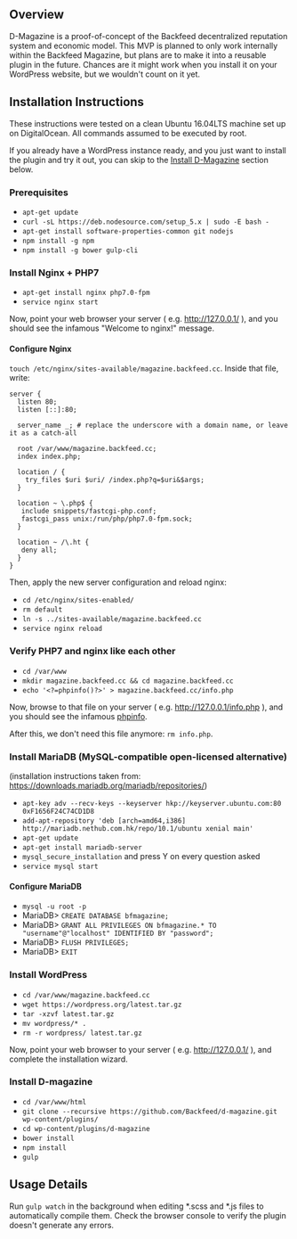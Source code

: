 ## Overview
D-Magazine is a proof-of-concept of the Backfeed decentralized reputation system and economic model.
This MVP is planned to only work internally within the Backfeed Magazine, but plans are to make it into a reusable plugin in the future.
Chances are it might work when you install it on your WordPress website, but we wouldn't count on it yet.

## Installation Instructions
These instructions were tested on a clean Ubuntu 16.04LTS machine set up on DigitalOcean.
All commands assumed to be executed by root.

If you already have a WordPress instance ready, and you just want to install the plugin and try it out, you can skip to the [Install D-Magazine](#install-d-magazine) section below.

### Prerequisites

* `apt-get update`
* `curl -sL https://deb.nodesource.com/setup_5.x | sudo -E bash -`
* `apt-get install software-properties-common git nodejs`
* `npm install -g npm`
* `npm install -g bower gulp-cli`

### Install Nginx + PHP7
* `apt-get install nginx php7.0-fpm`
* `service nginx start`

Now, point your web browser your server ( e.g. http://127.0.0.1/ ), and you should see the infamous "Welcome to nginx!" message.

#### Configure Nginx
`touch /etc/nginx/sites-available/magazine.backfeed.cc`.
Inside that file, write:

```
server {
  listen 80;
  listen [::]:80;

  server_name _; # replace the underscore with a domain name, or leave it as a catch-all

  root /var/www/magazine.backfeed.cc;
  index index.php;

  location / {
    try_files $uri $uri/ /index.php?q=$uri&$args;
  }

  location ~ \.php$ {
   include snippets/fastcgi-php.conf;
   fastcgi_pass unix:/run/php/php7.0-fpm.sock;
  }

  location ~ /\.ht {
   deny all;
  }
}
```

Then, apply the new server configuration and reload nginx:
* `cd /etc/nginx/sites-enabled/`
* `rm default`
* `ln -s ../sites-available/magazine.backfeed.cc`
* `service nginx reload`

### Verify PHP7 and nginx like each other

* `cd /var/www`
* `mkdir magazine.backfeed.cc && cd magazine.backfeed.cc`
* `echo '<?=phpinfo()?>' > magazine.backfeed.cc/info.php`

Now, browse to that file on your server ( e.g. http://127.0.0.1/info.php ), and you should see the infamous [phpinfo](https://assets.digitalocean.com/articles/lemp_ubuntu_1604/php_info.png).

After this, we don't need this file anymore: `rm info.php`.

### Install MariaDB (MySQL-compatible open-licensed alternative)
(installation instructions taken from: https://downloads.mariadb.org/mariadb/repositories/)
* `apt-key adv --recv-keys --keyserver hkp://keyserver.ubuntu.com:80 0xF1656F24C74CD1D8`
* `add-apt-repository 'deb [arch=amd64,i386] http://mariadb.nethub.com.hk/repo/10.1/ubuntu xenial main'`
* `apt-get update`
* `apt-get install mariadb-server`
* `mysql_secure_installation` and press Y on every question asked
* `service mysql start`

#### Configure MariaDB

* `mysql -u root -p`
* MariaDB> `CREATE DATABASE bfmagazine;`
* MariaDB> `GRANT ALL PRIVILEGES ON bfmagazine.* TO "username"@"localhost" IDENTIFIED BY "password";`
* MariaDB> `FLUSH PRIVILEGES;`
* MariaDB> `EXIT`

### Install WordPress

* `cd /var/www/magazine.backfeed.cc`
* `wget https://wordpress.org/latest.tar.gz`
* `tar -xzvf latest.tar.gz`
* `mv wordpress/* .`
* `rm -r wordpress/ latest.tar.gz`

Now, point your web browser to your server ( e.g. http://127.0.0.1/ ), and complete the installation wizard.

### Install D-magazine

* `cd /var/www/html`
* `git clone --recursive https://github.com/Backfeed/d-magazine.git wp-content/plugins/`
* `cd wp-content/plugins/d-magazine`
* `bower install`
* `npm install`
* `gulp`

## Usage Details
Run `gulp watch` in the background when editing *.scss and *.js files to automatically compile them.
Check the browser console to verify the plugin doesn't generate any errors.

